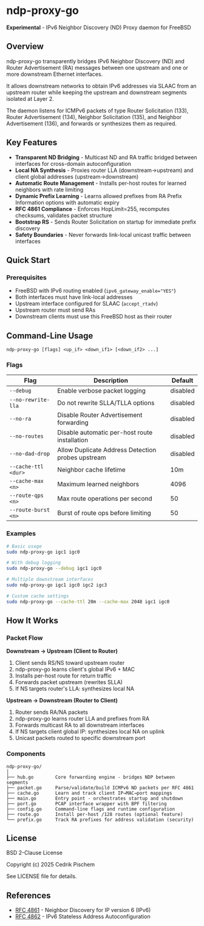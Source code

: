 # ndp-proxy-go

**Experimental** - IPv6 Neighbor Discovery (ND) Proxy daemon for FreeBSD

## Overview

ndp-proxy-go transparently bridges IPv6 Neighbor Discovery (ND) and Router Advertisement (RA) messages between one upstream and one or more downstream Ethernet interfaces.

It allows downstream networks to obtain IPv6 addresses via SLAAC from an upstream router while keeping the upstream and downstream segments isolated at Layer 2.

The daemon listens for ICMPv6 packets of type Router Solicitation (133), Router Advertisement (134), Neighbor Solicitation (135), and Neighbor Advertisement (136), and forwards or synthesizes them as required.

## Key Features

- **Transparent ND Bridging** - Multicast ND and RA traffic bridged between interfaces for cross-domain autoconfiguration
- **Local NA Synthesis** - Proxies router LLA (downstream→upstream) and client global addresses (upstream→downstream)
- **Automatic Route Management** - Installs per-host routes for learned neighbors with rate limiting
- **Dynamic Prefix Learning** - Learns allowed prefixes from RA Prefix Information options with automatic expiry
- **RFC 4861 Compliance** - Enforces HopLimit=255, recomputes checksums, validates packet structure
- **Bootstrap RS** - Sends Router Solicitation on startup for immediate prefix discovery
- **Safety Boundaries** - Never forwards link-local unicast traffic between interfaces

## Quick Start

### Prerequisites
- FreeBSD with IPv6 routing enabled (`ipv6_gateway_enable="YES"`)
- Both interfaces must have link-local addresses
- Upstream interface configured for SLAAC (`accept_rtadv`)
- Upstream router must send RAs
- Downstream clients must use this FreeBSD host as their router

## Command-Line Usage

```
ndp-proxy-go [flags] <up_if> <down_if1> [<down_if2> ...]
```

### Flags

| Flag | Description | Default |
|------|-------------|---------|
| `--debug` | Enable verbose packet logging | disabled |
| `--no-rewrite-lla` | Do not rewrite SLLA/TLLA options | disabled |
| `--no-ra` | Disable Router Advertisement forwarding | disabled |
| `--no-routes` | Disable automatic per-host route installation | disabled |
| `--no-dad-drop` | Allow Duplicate Address Detection probes upstream | disabled |
| `--cache-ttl <dur>` | Neighbor cache lifetime | 10m |
| `--cache-max <n>` | Maximum learned neighbors | 4096 |
| `--route-qps <n>` | Max route operations per second | 50 |
| `--route-burst <n>` | Burst of route ops before limiting | 50 |

### Examples

```bash
# Basic usage
sudo ndp-proxy-go igc1 igc0

# With debug logging
sudo ndp-proxy-go --debug igc1 igc0

# Multiple downstream interfaces
sudo ndp-proxy-go igc1 igc0 igc2 igc3

# Custom cache settings
sudo ndp-proxy-go --cache-ttl 20m --cache-max 2048 igc1 igc0
```

## How It Works

### Packet Flow

**Downstream → Upstream (Client to Router)**
1. Client sends RS/NS toward upstream router
2. ndp-proxy-go learns client's global IPv6 + MAC
3. Installs per-host route for return traffic
4. Forwards packet upstream (rewrites SLLA)
5. If NS targets router's LLA: synthesizes local NA

**Upstream → Downstream (Router to Client)**
1. Router sends RA/NA packets
2. ndp-proxy-go learns router LLA and prefixes from RA
3. Forwards multicast RA to all downstream interfaces
4. If NS targets client global IP: synthesizes local NA on uplink
5. Unicast packets routed to specific downstream port

### Components

```
ndp-proxy-go/
│
├── hub.go        Core forwarding engine - bridges NDP between segments
├── packet.go     Parse/validate/build ICMPv6 ND packets per RFC 4861
├── cache.go      Learn and track client IP→MAC→port mappings
├── main.go       Entry point - orchestrates startup and shutdown
├── port.go       PCAP interface wrapper with BPF filtering
├── config.go     Command-line flags and runtime configuration
├── route.go      Install per-host /128 routes (optional feature)
└── prefix.go     Track RA prefixes for address validation (security)
```

## License

BSD 2-Clause License

Copyright (c) 2025 Cedrik Pischem

See LICENSE file for details.

## References

- [RFC 4861](https://www.rfc-editor.org/rfc/rfc4861.html) - Neighbor Discovery for IP version 6 (IPv6)
- [RFC 4862](https://www.rfc-editor.org/rfc/rfc4862.html) - IPv6 Stateless Address Autoconfiguration
